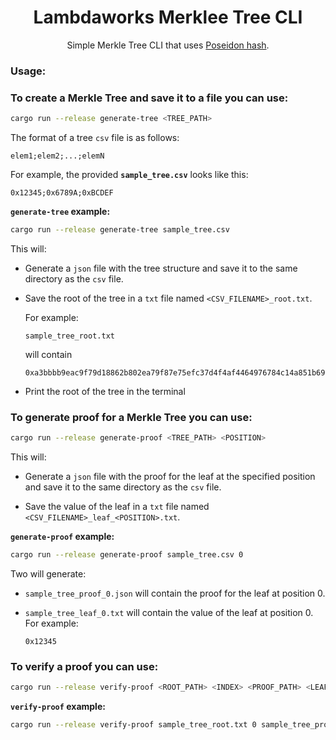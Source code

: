 <div align="center">

# Lambdaworks Merklee Tree CLI

Simple Merkle Tree CLI that uses [Poseidon hash](https://www.poseidon-hash.info/).

</div>

### Usage:

### To create a Merkle Tree and save it to a file you can use:

```bash
cargo run --release generate-tree <TREE_PATH>
```

The format of a tree `csv` file is as follows:
```
elem1;elem2;...;elemN
```
For example, the provided **`sample_tree.csv`** looks like this:
```
0x12345;0x6789A;0xBCDEF
```

**`generate-tree` example:**

```bash
cargo run --release generate-tree sample_tree.csv
```
This will:
- Generate a `json` file with the tree structure and save it to the same directory as the `csv` file.

- Save the root of the tree in a `txt` file named `<CSV_FILENAME>_root.txt`.

    For example:

    ```
    sample_tree_root.txt
    ```
    will contain 
    ```
    0xa3bbbb9eac9f79d18862b802ea79f87e75efc37d4f4af4464976784c14a851b69c09aa04b1e8a8d1eb9825b713dc6ca
    ```


- Print the root of the tree in the terminal


### To generate proof for a Merkle Tree you can use: 

```bash
cargo run --release generate-proof <TREE_PATH> <POSITION>
```
This will:
- Generate a  `json` file with the proof for the leaf at the specified position and save it to the same directory as the `csv` file.

- Save the value of the leaf in a `txt` file named `<CSV_FILENAME>_leaf_<POSITION>.txt`.


**`generate-proof` example:**

```bash
cargo run --release generate-proof sample_tree.csv 0
```
Two will generate:

- `sample_tree_proof_0.json` will contain the proof for the leaf at position 0.

- `sample_tree_leaf_0.txt` will contain the value of the leaf at position 0. For example:
    ```
    0x12345
    ```

### To verify a proof you can use:

```bash
cargo run --release verify-proof <ROOT_PATH> <INDEX> <PROOF_PATH> <LEAF_PATH>
```


**`verify-proof` example:**

```bash
cargo run --release verify-proof sample_tree_root.txt 0 sample_tree_proof_0.json sample_tree_leaf_0.txt
```
